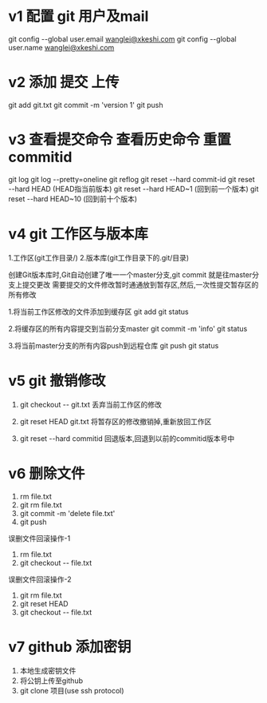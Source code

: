 # v1 配置 git 用户及mail
git config --global user.email wanglei@xkeshi.com
git config --global user.name wanglei@xkeshi.com

# v2 添加 提交 上传
git add git.txt
git commit -m 'version 1'
git push

# v3 查看提交命令 查看历史命令 重置commitid
git log
git log --pretty=oneline
git reflog
git reset --hard commit-id
git reset --hard HEAD       (HEAD指当前版本)
git reset --hard HEAD~1     (回到前一个版本)
git reset --hard HEAD~10    (回到前十个版本)

# v4 git 工作区与版本库 
1.工作区(git工作目录/) 
2.版本库(git工作目录下的.git/目录)

创建Git版本库时,Git自动创建了唯一一个master分支,git commit 就是往master分支上提交更改
需要提交的文件修改暂时通通放到暂存区,然后,一次性提交暂存区的所有修改

1.将当前工作区修改的文件添加到缓存区
git add
git status

2.将缓存区的所有内容提交到当前分支master
git commit -m 'info'
git status

3.将当前master分支的所有内容push到远程仓库
git push
git status

# v5 git 撤销修改
1. git checkout -- git.txt
   丢弃当前工作区的修改

2. git reset HEAD git.txt
   将暂存区的修改撤销掉,重新放回工作区

3. git reset --hard commitid
   回退版本,回退到以前的commitid版本号中

# v6 删除文件
1. rm file.txt
2. git rm file.txt
3. git commit -m 'delete file.txt'
4. git push

误删文件回滚操作-1
1. rm file.txt
2. git checkout -- file.txt

误删文件回滚操作-2
1. git rm file.txt
2. git reset HEAD
3. git checkout -- file.txt

# v7 github 添加密钥
1. 本地生成密钥文件
2. 将公钥上传至github
3. git clone 项目(use ssh protocol)

